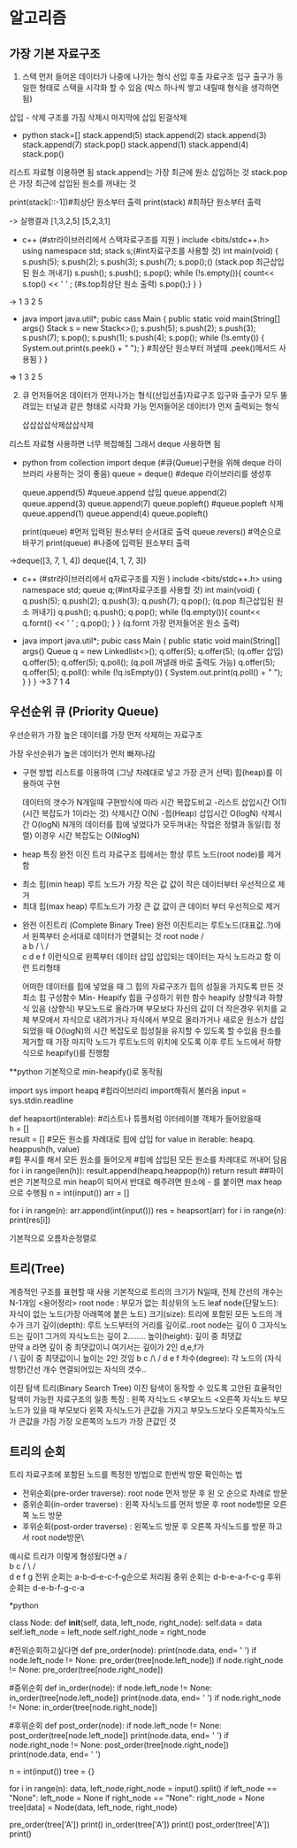 # 알고리즘

## 가장 기본 자료구조
1. 스택
  먼저 들어온 데이터가 나중에 나가는 형식
  선입 후출 자료구조
  입구 출구가 동일한 형태로 스택을 시각화 할 수 있음
  (박스 하나씩 쌓고 내릴때 형식을 생각하면 됨)

삽입 - 삭제 구조를 가짐
삭제시 마지막에 삽입 된걸삭제

* python
stack=[]
stack.append(5)
stack.append(2)
stack.append(3)
stack.append(7)
stack.pop()
stack.append(1)
stack.append(4)
stack.pop()

리스트 자료형 이용하면 됨
stack.append는 가장 최근에 원소 삽입하는 것
stack.pop은 가장 최근에 삽입된 원소를 꺼내는 것

print(stack[::-1])#최상단 원소부터 출력
print(stack) #최하단 원소부터 출력

-> 실행결과
[1,3,2,5]
[5,2,3,1]

* c++ (#str라이브러리에서 스택자료구조를 지원 )
include <bits/stdc++.h>
using namespace std;
stack<int> s;(#int자료구조를 사용할 것)
int main(void) {
    s.push(5);
    s.push(2);
    s.push(3);
    s.push(7);
    s.pop();()          (stack.pop 최근삽입된 원소 꺼내기)
    s.push();
    s.push();
    s.pop();
    while (!s.empty()){ 
        count<< s.top() << ' ' ;  (#s.top최상단 원소 출력)
        s.pop();} }
}

-> 1 3 2 5

* java
  import java.util*;
  pubic cass Main {
      public static void main(String[] args{)
      Stack<Integer> s = new Stack<>();
      s.push(5);
      s.push(2);
      s.push(3);
      s.push(7);
      s.pop();
      s.push(1);
      s.push(4);
      s.pop();
      while (!s.emty()) {
          System.out.print(s.peek() + " ");
      }  #최상단 원소부터 꺼낼때 .peek()메서드 사용됨
   }
 }

 => 1 3 2 5

2. 큐
  먼저들어온 데이터가 먼저나가는 형식(선입선출)자료구조
  입구와 출구가 모두 뚤려있는 터널과 같은 형태로 시각화 가능
    먼저들어온 데이터가 먼저 출력되는 형식
    
    삽삽삽삽삭제삽삽삭제

리스트 자료형 사용하면 너무 복잡해짐
그래서 deque 사용하면 됨

* python
  from collection import deque
  (#큐(Queue)구현을 위해 deque 라이브러리 사용하는 것이 좋음)
  queue = deque() #deque 라이브러리를 생성후
  
  queue.append(5)  #queue.append 삽입
  queue.append(2)
  queue.append(3)
  queue.append(7)
  queue.popleft()  #queue.popleft 삭제
  queue.append(1)
  queue.append(4)
  queue.popleft()

  print(queue) #먼저 입력된 원소부터 순서대로 출력
  queue.revers() #역순으로 바꾸기
  print(queue) #나중에 입력된 원소부터 출력

->deque([3, 7, 1, 4])
  deque([4, 1, 7, 3])

* c++ (#str라이브러리에서 q자료구조를 지원 )
include <bits/stdc++.h>
using namespace std;
queue<int> q;(#int자료구조를 사용할 것)
int main(void) {
    q.push(5);
    q.push(2);
    q.push(3);
    q.push(7);
    q.pop();         (q.pop 최근삽입된 원소 꺼내기)
    q.push();
    q.push();
    q.pop();
    while (!q.empty()){ 
        count<< q.fornt() << ' ' ; 
        q.pop();
    } 
}
(q.fornt 가장 먼저들어온 원소 출력)

* java
  import java.util*;
  pubic cass Main {
      public static void main(String[] args{)
      Queue<Integer> q = new Linkedlist<>();
      q.offer(5);
      q.offer(5); (q.offer 삽입)
      q.offer(5);
      q.offer(5);
      q.poll();   (q.poll 꺼낼래 바로 출력도 가능)
      q.offer(5);
      q.offer(5);
      q.poll():
      while (!q.isEmpty()) {
          System.out.print(q.poll() + " ");
      }
   }
 }
->3 7 1 4

## 우선순위 큐 (Priority Queue)

우선순위가 가장 높은 데이터를 가장 먼저 삭제하는 자료구조

가장 우선순위가 높은 데이터가 먼저 빠져나감

- 구현 방법
  리스트를 이용하여 (그냥 차례대로 넣고 가장 큰거 선택)
  힙(heap)를 이용하여 구현

  데이터의 갯수가 N개일때 구현방식에 따라 시간 복잡도비교
  -리스트 삽입시간 O(1)(시간 복잡도가 1이라는 것) 
   삭제시간 O(N)
  -힙(Heap) 삽입시간 O(logN) 삭제시간 O(logN)
  N개의 데이터를 힙에 넣었다가 모두꺼내는 작업은 정렬과 동일(힙 정렬)
  이경우 시간 복잡도는 O(NlogN)

* heap 특징
  완전 이진 트리 자료구조
  힙에서는 항상 루트 노드(root node)를 제거함
- 최소 힙(min heap)
  루트 노드가 가장 작은 값
  값이 작은 데이터부터 우선적으로 제거
- 최대 힙(max heap)
  루트노드가 가장 큰 값
  값이 큰 데이터 부터 우선적으로 제거

* 완전 이진트리 (Complete Binary Tree)
  완전 이진트리는 루트노드(대표값..?)에서 왼쪽부터 순서대로 데이터가 연결되는 것
      root node
      /       \
    a           b
    / \         / \
  c   d        e    f
  이런식으로 왼쪽부터 데이터 삽입
  삽입되는 데이터는 자식 노드라고 함
  이런 트리형태

  어떠한 데이터를 힙에 넣었을 때 그 힙의 자료구조가 힙의 성질을 가지도록 만든 것
  최소 힙 구성함수 Min- Heapify
  힙을 구성하기 위한 함수 heapify
  상향식과 하향식 있음
  (상향식)
  부모노드로 올라가며 부모보다 자신의 값이 더 작은경우 위치를 교체
  부모에서 자식으로 내려가거나 자식에서 부모로 올라가거나
  새로운 원소가 삽입 되었을 때 O(logN)의 시간 복잡도로 힙성질을 유지할 수 있도록 할 수있음
  원소를 제거할 때 가장 마지막 노드가 루트노드의 위치에 오도록
  이후 루트 노드에서 하향식으로 heapify()를 진행함

**python 기본적으로 min-heapify()로 동작됨

import sys
import heapq #힙라이브러리 import해줘서 불러옴
input = sys.stdin.readline

def heapsort(interable): #리스트나 튜플처럼 이터레이블 객체가  들어왔을때     
    h = []             
    result = []
    #모든 원소를 차례대로 힙에 삽입
    for value in iterable:
        heapq. heappush(h, value)  
         #힙 푸시를 해서 모든 원소를 들어오게
    #힙에 삽입된 모든 원소를 차례대로 꺼내어 담음
    for i in range(len(h)):
        result.append(heapq.heappop(h))
    return result
##파이썬은 기본적으로 min heap이 되어서 반대로 해주려면 원소에 - 를 붙이면 max heap으로 수행됨
n = int(input())
arr = []

for i in range(n):
    arr.append(int(input()))
res  = heapsort(arr)
for i in range(n):
    print(res[i])

기본적으로 오름차순정렬로 

## 트리(Tree)
 계층적인 구조를 표현할 때 사용
기본적으로 트리의 크기가 N일때, 전체 간선의 개수는 N-1개임
<용어정리>
root node : 부모가 없는 최상위의 노드
leaf node(단말노드): 자식이 없는 노드(가장 아래쪽에 붙은 노드)
크기(size): 트리에 포함된 모든 노드의 개수가 크기
깊이(depth): 루트 노드부터의 거리를 깊이로..root node는 깊이 0 그자식노드는 깊이1 그거의 자식노드는 깊이 2........
높이(height): 깊이 중 최댓값  
만약 a      라면 깊이 중 최댓값이니 여기서는 깊이가 2인 d,e,f가  
    / \      깊이 중 최댓값이니 높이는 2인 것임
  b     c
  /\    /
d   e   f
차수(degree): 각 노드의 (자식방향)간선 개수
연결되어있는 자식의 갯수..

이진 탐색 트리(Binary Search Tree)
이진 탐색이 동작할 수 있도록 고안된 효율적인 탐색이 가능한 자료구조의 일종
특징 : 왼쪽 자식노드 <부모노드 <오른쪽 자식노드
부모 노드가 있을 때 부모보다 왼쪽 자식노드가 큰값을 가지고 부모노드보다 오른쪽자식노드가 큰값을 가짐
가장 오른쪽의 노드가 가장 큰값인 것

## 트리의 순회
트리 자료구조에 포함된 노드를 특정한 방법으로 한번씩 방문 확인하는 법
- 전위순회(pre-order traverse): root node 먼저 방문 후 왼 오 순으로 차례로 방문
- 중위순회(in-order traverse) : 왼쪽 자식노드를 먼저 방문 후 root node방문 오른쪽 노드 방문
- 후위순회(post-order traverse) : 왼쪽노드 방문 후 오른쪽 자식노드를 방문 하고서 root node방문\
  
예시로 트리가 이렇게 형성됬다면
          a
        /   \
      b       c
    /  \     /  \
   d    e   f    g
전위 순회는 a-b-d-e-c-f-g순으로 처리됨
중위 순회는 d-b-e-a-f-c-g
후위 순회는 d-e-b-f-g-c-a

*python

class Node:
    def __init__(self, data, left_node, right_node):
        self.data = data
        self.left_node = left_node
        self.right_node = right_node

#전위순회하고싶다면
def pre_order(node):
    print(node.data, end= ' ')
    if node.left_node != None:
        pre_order(tree[node.left_node])
    if node.right_node != None:
        pre_order(tree[node.right_node])

#중위순회
def in_order(node):
    if node.left_node != None:
        in_order(tree[node.left_node])
    print(node.data, end= ' ')
    if node.right_node != None:
        in_order(tree[node.right_node])

#후위순회
def post_order(node):
    if node.left_node != None:
        post_order(tree[node.left_node])
    print(node.data, end= ' ')
    if node.right_node != None:
        post_order(tree[node.right_node])
    print(node.data, end= ' ')

n = int(input())
tree = {}

for i in range(n):
    data, left_node,right_node = input().split()
    if left_node == "None":
        left_node = None
    if right_node == "None":
        right_node = None
    tree[data] = Node(data, left_node, right_node)

pre_order(tree['A'])
print()
in_order(tree['A'])
print()
post_order(tree['A'])
print()
